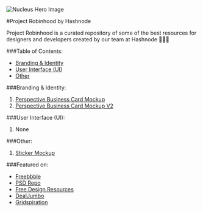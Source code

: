 ![Nucleus Hero Image][logo]

#Project Robinhood by Hashnode

Project Robinhood is a curated repository of some of the best resources for designers and developers created by our team at Hashnode 💯🎉🎈

###Table of Contents:
* [Branding & Identity](https://github.com/Hashnode/design-resources/tree/master#branding--identity)  
* [User Interface (UI)](https://github.com/Hashnode/design-resources/tree/master#user-interface-ui)
* [Other](https://github.com/Hashnode/design-resources/tree/master#other)

###Branding & Identity:
  1. [Perspective Business Card Mockup](https://dribbble.com/shots/3113768-Perspective-Business-Cards-Mockup)
  2. [Perspective Business Card Mockup V2](https://dribbble.com/shots/3118301-Perspective-Business-Cards-Mockup-V2)

###User Interface (UI):
  1. None

###Other:
  1. [Sticker Mockup](https://dribbble.com/shots/3158162--Free-PSD-Mockup-Stickers-stack)

###Featured on:
* [Freebbble](http://freebbble.com/2016/11/26/perspective-business-cards-mockup-2/)  
* [PSD Repo](https://psdrepo.com/free-psd/perspective-business-cards-mockup-freebie/)
* [Free Design Resources](http://freedesignresources.net/perspective-business-cards-mockup/)
* [DealJumbo](https://dealjumbo.com/downloads/perspective-business-cards-mockup/)
* [Gridspiration](http://gridspiration.com/freebie/)


[logo]: https://github.com/Hashnode/design-resources/blob/master/hashnode-robinhood-animated-hero-image.gif?raw=true "Nucleus Hero Image"
